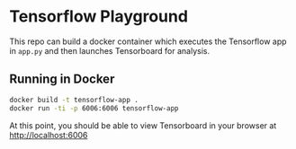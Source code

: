 # Tensorflow Playground

This repo can build a docker container which executes the Tensorflow app in `app.py`
and then launches Tensorboard for analysis.

## Running in Docker

```sh
docker build -t tensorflow-app .
docker run -ti -p 6006:6006 tensorflow-app
```

At this point, you should be able to view Tensorboard in your browser at [http://localhost:6006](http://localhost:6006)


